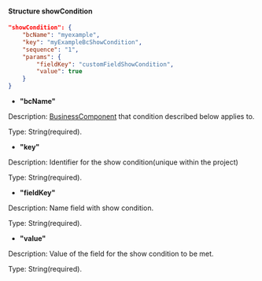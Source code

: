 #### Structure showCondition

```json
"showCondition": {
    "bcName": "myexample",
    "key": "myExampleBcShowCondition",
    "sequence": "1",
    "params": {
        "fieldKey": "customFieldShowCondition",
        "value": true
    }
}
```
 
* **"bcName"**
 
Description: [BusinessComponent](/environment/businesscomponent/businesscomponent/) that condition described below applies to.

Type: String(required).

* **"key"**

Description: Identifier for the show condition(unique within the project)

Type: String(required).

* **"fieldKey"**

Description: Name field with show condition.

Type: String(required).


* **"value"**

Description: Value of the field  for the show condition to be met.

Type: String(required).
 